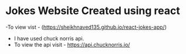 # Jokes Website Created using react
-To view vist - (https://sheikhnaved135.github.io/react-jokes-app/)
- I have used chuck norris api.
- To view the api visit - https://api.chucknorris.io/
